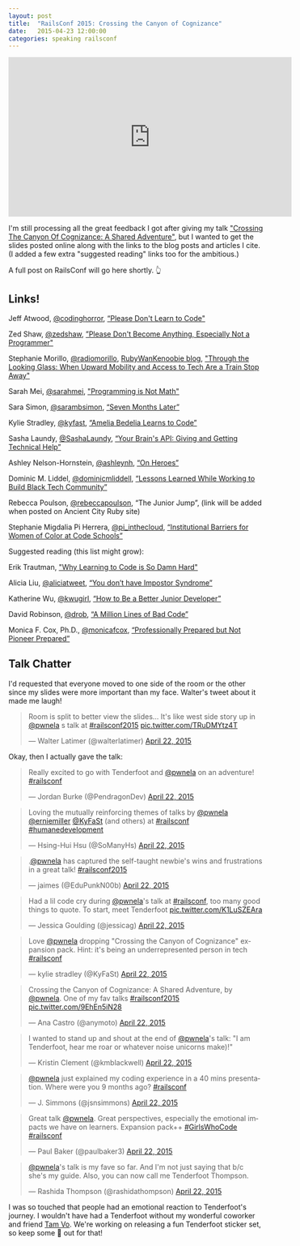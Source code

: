 ```yaml
---
layout: post
title:  "RailsConf 2015: Crossing the Canyon of Cognizance"
date:   2015-04-23 12:00:00
categories: speaking railsconf
---
```


<iframe width="560" height="315" src="https://www.youtube.com/embed/_HoaAIYcihY" frameborder="0" allowfullscreen></iframe>

<script async class="speakerdeck-embed" data-id="f6ad1ee8c0ee48539711149997ee2c38" data-ratio="1.33333333333333" src="//speakerdeck.com/assets/embed.js"></script>

I'm still processing all the great feedback I got after giving my talk ["Crossing The Canyon Of Cognizance: A Shared Adventure"](http://railsconf.com/program#prop_925), but I wanted to get the slides posted online along with the links to the blog posts and articles I cite. (I added a few extra "suggested reading" links too for the ambitious.)

A full post on RailsConf will go here shortly. 👆


## Links!
Jeff Atwood, [@codinghorror](http://www.twitter.com/codinghorror), [“Please Don't Learn to Code"](http://blog.codinghorror.com/please-dont-learn-to-code/)

Zed Shaw, [@zedshaw](http://www.twitter.com/zedshaw), [”Please Don't Become Anything, Especially Not a Programmer"](http://learncodethehardway.org/blog/MAY_15_2012.html)

Stephanie Morillo, [@radiomorillo](http://www.twitter.com/radiomorillo), [RubyWanKenoobie blog](http://RubyWanKenoobie.tumblr.com), ["Through the Looking Glass: When Upward Mobility and Access to Tech Are a Train Stop Away"](http://www.alterconf.com/speakers/stephanie-morillo)

Sarah Mei, [@sarahmei](http://www.twitter.com/sarahmei), ["Programming is Not Math"](http://www.sarahmei.com/blog/2014/07/15/programming-is-not-math/)

Sara Simon, [@sarambsimon](http://www.twitter.com/sarambsimon), [“Seven Months Later”](http://blog.turing.io/2015/01/29/seven-months-later/)

Kylie Stradley, [@kyfast](http://www.twitter.com/kyfast), [“Amelia Bedelia Learns to Code”](http://railsconf.com/program#prop_1010)

Sasha Laundy, [@SashaLaundy](http://www.twitter.com/SashaLaundy), [“Your Brain's API: Giving and Getting Technical Help”](https://www.youtube.com/watch?v=hY14Er6JX2s)

Ashley Nelson-Hornstein, [@ashleynh](http://www.twitter.com/ashleynh), [“On Heroes”](http://blog.ashleynh.me/on-heroes/)

Dominic M. Liddel, [@dominicmliddell](http://www.twitter.com/dominicmliddell), [“Lessons Learned While Working to Build Black Tech Community”](https://modelviewculture.com/pieces/lessons-learned-while-working-to-build-black-tech-community)

Rebecca Poulson, [@rebeccapoulson](http://www.twitter.com/rebeccapoulson), “The Junior Jump”, (link will be added when posted on Ancient City Ruby site)

Stephanie Migdalia Pi Herrera, [@pi_inthecloud](http://www.twitter.com/pi_inthecloud), [“Institutional Barriers for Women of Color at Code Schools”](http://www.modelviewculture.com/pieces/institutional-barriers-for-women-of-color-at-code-schools)


Suggested reading (this list might grow):

Erik Trautman, ["Why Learning to Code is So Damn Hard"](http://www.vikingcodeschool.com/posts/why-learning-to-code-is-so-damn-hard)

Alicia Liu, [@aliciatweet](http://www.twitter.com/aliciatweet), [“You don’t have Impostor Syndrome”](https://medium.com/@aliciatweet/you-don-t-have-impostor-syndrome-126e4c4bdcc)

Katherine Wu, [@kwugirl](http://www.twitter.com/kwugirl), [“How to Be a Better Junior Developer”](http://blog.newrelic.com/2014/04/23/better-junior-developer/)

David Robinson, [@drob](http://www.twitter.com/drob), [“A Million Lines of Bad Code”](http://varianceexplained.org/programming/bad-code/)

Monica F. Cox, Ph.D., [@monicafcox](http://www.twitter.com/monicafcox), [“Professionally Prepared but Not Pioneer Prepared”](http://www.alterconf.com/speakers/monica-f-cox)

## Talk Chatter

I'd requested that everyone moved to one side of the room or the other since my slides were more important than my face. Walter's tweet about it made me laugh!

<blockquote class="twitter-tweet" lang="en"><p>Room is split to better view the slides... It&#39;s like west side story up in <a href="https://twitter.com/pwnela">@pwnela</a> s talk at <a href="https://twitter.com/hashtag/railsconf2015?src=hash">#railsconf2015</a> <a href="http://t.co/TRuDMYtz4T">pic.twitter.com/TRuDMYtz4T</a></p>&mdash; Walter Latimer (@walterlatimer) <a href="https://twitter.com/walterlatimer/status/590947400505761792">April 22, 2015</a></blockquote> <script async src="//platform.twitter.com/widgets.js" charset="utf-8"></script>

Okay, then I actually gave the talk:

<blockquote class="twitter-tweet" lang="en"><p>Really excited to go with Tenderfoot and <a href="https://twitter.com/pwnela">@pwnela</a> on an adventure! <a href="https://twitter.com/hashtag/railsconf?src=hash">#railsconf</a></p>&mdash; Jordan Burke (@PendragonDev) <a href="https://twitter.com/PendragonDev/status/590949223299944449">April 22, 2015</a></blockquote> <script async src="//platform.twitter.com/widgets.js" charset="utf-8"></script>

<blockquote class="twitter-tweet" lang="en"><p>Loving the mutually reinforcing themes of talks by <a href="https://twitter.com/pwnela">@pwnela</a> <a href="https://twitter.com/erniemiller">@erniemiller</a> <a href="https://twitter.com/KyFaSt">@KyFaSt</a> (and others) at <a href="https://twitter.com/hashtag/railsconf?src=hash">#railsconf</a> <a href="https://twitter.com/hashtag/humanedevelopment?src=hash">#humanedevelopment</a></p>&mdash; Hsing-Hui Hsu (@SoManyHs) <a href="https://twitter.com/SoManyHs/status/590953183477944320">April 22, 2015</a></blockquote> <script async src="//platform.twitter.com/widgets.js" charset="utf-8"></script>

<blockquote class="twitter-tweet" lang="en"><p>.<a href="https://twitter.com/pwnela">@pwnela</a> has captured the self-taught newbie&#39;s wins and frustrations in a great talk! <a href="https://twitter.com/hashtag/railsconf2015?src=hash">#railsconf2015</a></p>&mdash; jaimes (@EduPunkN00b) <a href="https://twitter.com/EduPunkN00b/status/590954758988570626">April 22, 2015</a></blockquote> <script async src="//platform.twitter.com/widgets.js" charset="utf-8"></script>

<blockquote class="twitter-tweet" lang="en"><p>Had a lil code cry during <a href="https://twitter.com/pwnela">@pwnela</a>&#39;s talk at <a href="https://twitter.com/hashtag/railsconf?src=hash">#railsconf</a>, too many good things to quote. To start, meet Tenderfoot <a href="http://t.co/K1LuSZEAra">pic.twitter.com/K1LuSZEAra</a></p>&mdash; Jessica Goulding (@jessicag) <a href="https://twitter.com/jessicag/status/590955890745847809">April 22, 2015</a></blockquote> <script async src="//platform.twitter.com/widgets.js" charset="utf-8"></script>

<blockquote class="twitter-tweet" lang="en"><p>Love <a href="https://twitter.com/pwnela">@pwnela</a> dropping &quot;Crossing the Canyon of Cognizance&quot; expansion pack. Hint: it&#39;s being an underrepresented person in tech <a href="https://twitter.com/hashtag/railsconf?src=hash">#railsconf</a></p>&mdash; kylie stradley (@KyFaSt) <a href="https://twitter.com/KyFaSt/status/590957243258052609">April 22, 2015</a></blockquote> <script async src="//platform.twitter.com/widgets.js" charset="utf-8"></script>

<blockquote class="twitter-tweet" lang="en"><p>Crossing the Canyon of Cognizance: A Shared Adventure, by <a href="https://twitter.com/pwnela">@pwnela</a>. One of my fav talks <a href="https://twitter.com/hashtag/railsconf2015?src=hash">#railsconf2015</a> <a href="http://t.co/9EhEn5iN28">pic.twitter.com/9EhEn5iN28</a></p>&mdash; Ana Castro (@anymoto) <a href="https://twitter.com/anymoto/status/590958014326251522">April 22, 2015</a></blockquote> <script async src="//platform.twitter.com/widgets.js" charset="utf-8"></script>

<blockquote class="twitter-tweet" lang="en"><p>I wanted to stand up and shout at the end of <a href="https://twitter.com/pwnela">@pwnela</a>&#39;s talk: &quot;I am Tenderfoot, hear me roar or whatever noise unicorns make)!&quot;</p>&mdash; Kristin Clement (@kmblackwell) <a href="https://twitter.com/kmblackwell/status/590958609628008449">April 22, 2015</a></blockquote> <script async src="//platform.twitter.com/widgets.js" charset="utf-8"></script>

<blockquote class="twitter-tweet" lang="en"><p><a href="https://twitter.com/pwnela">@pwnela</a> just explained my coding experience in a 40 mins presentation. Where were you 9 months ago? <a href="https://twitter.com/hashtag/railsconf?src=hash">#railsconf</a></p>&mdash; J. Simmons (@jsnsimmons) <a href="https://twitter.com/jsnsimmons/status/590958725495685120">April 22, 2015</a></blockquote> <script async src="//platform.twitter.com/widgets.js" charset="utf-8"></script>

<blockquote class="twitter-tweet" lang="en"><p>Great talk <a href="https://twitter.com/pwnela">@pwnela</a>. Great perspectives, especially the emotional impacts we have on learners. Expansion pack++ <a href="https://twitter.com/hashtag/GirlsWhoCode?src=hash">#GirlsWhoCode</a> <a href="https://twitter.com/hashtag/railsconf?src=hash">#railsconf</a></p>&mdash; Paul Baker (@paulbaker3) <a href="https://twitter.com/paulbaker3/status/590958729744490496">April 22, 2015</a></blockquote> <script async src="//platform.twitter.com/widgets.js" charset="utf-8"></script>

<blockquote class="twitter-tweet" lang="en"><p><a href="https://twitter.com/pwnela">@pwnela</a>&#39;s talk is my fave so far. And I&#39;m not just saying that b/c she&#39;s my guide. Also, you can now call me Tenderfoot Thompson.</p>&mdash; Rashida Thompson (@rashidathompson) <a href="https://twitter.com/rashidathompson/status/590959723383562240">April 22, 2015</a></blockquote> <script async src="//platform.twitter.com/widgets.js" charset="utf-8"></script>



I was so touched that people had an emotional reaction to Tenderfoot's journey. I wouldn't have had a Tenderfoot without my wonderful coworker and friend [Tam Vo](https://twitter.com/tamiam). We're working on releasing a fun Tenderfoot sticker set, so keep some 👀 out for that!

